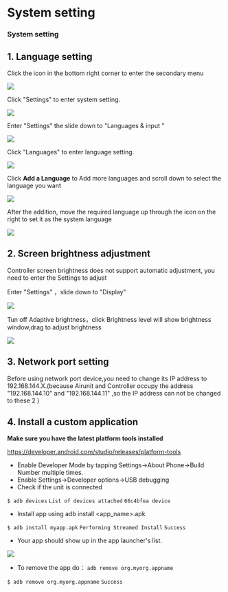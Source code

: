 # System setting

### System setting

## 1. Language setting

Click the icon in the bottom right corner to enter the secondary menu

![](<../../.gitbook/assets/Screenshot 2022-07-08 at 1.26.36 PM.jpg>)

Click "Settings" to enter system setting.

![](<../../.gitbook/assets/Screenshot 2022-07-08 at 1.27.07 PM.jpg>)

Enter "Settings" the slide down to "Languages & input "

![](<../../.gitbook/assets/Screenshot 2022-07-08 at 1.27.57 PM.jpg>)

Click "Languages" to enter language setting.

![](<../../.gitbook/assets/Screenshot 2022-07-08 at 1.29.14 PM.jpg>)

Click **Add a Language** to Add more languages and scroll down to select the language you want

![](<../../.gitbook/assets/Screenshot 2022-07-08 at 1.30.10 PM.jpg>)

After the addition, move the required language up through the icon on the right to set it as the system language

![](<../../.gitbook/assets/Screenshot 2022-07-08 at 1.30.50 PM.jpg>)

## 2. Screen brightness adjustment

Controller screen brightness does not support automatic adjustment, you need to enter the Settings to adjust

Enter "Settings" ，slide down to "Display"

![](<../../.gitbook/assets/Screenshot 2022-07-08 at 1.32.51 PM.jpg>)

Tun off Adaptive brightness，click Brightness level will show brightness window,drag to adjust brightness

![](<../../.gitbook/assets/Screenshot 2022-07-08 at 1.34.47 PM.jpg>)

## 3. Network port setting

Before using network port device,you need to change its IP address to 192.168.144.X.(because Airunit and Controller occupy the address "192.168.144.10" and "192.168.144.11" ,so the IP address can not be changed to these 2 )

## 4. Install a custom application

**Make sure you have the latest platform tools installed**

https://developer.android.com/studio/releases/platform-tools

* Enable Developer Mode by tapping Settings->About Phone->Build Number multiple times.
* Enable Settings->Developer options->USB debugging
* Check if the unit is connected

`$ adb devices` `List of devices attached` `66c4bfea device`

* Install app using adb install \<app\_name>.apk

`$ adb install myapp.apk` `Performing Streamed Install` `Success`

* Your app should show up in the app launcher's list.

![](<../../.gitbook/assets/Screenshot 2022-07-08 at 1.39.09 PM.jpg>)

* To remove the app do： `adb remove org.myorg.appname`

`$ adb remove org.myorg.appname` `Success`

####
